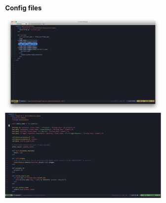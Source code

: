 ## Config files

![neovim-gitgutter-autocomplete](https://github.com/kriox26/dotfiles/blob/master/imgs/nvimAuto.png)
![neovim-full](https://github.com/kriox26/dotfiles/blob/master/imgs/nvimFull.png)
